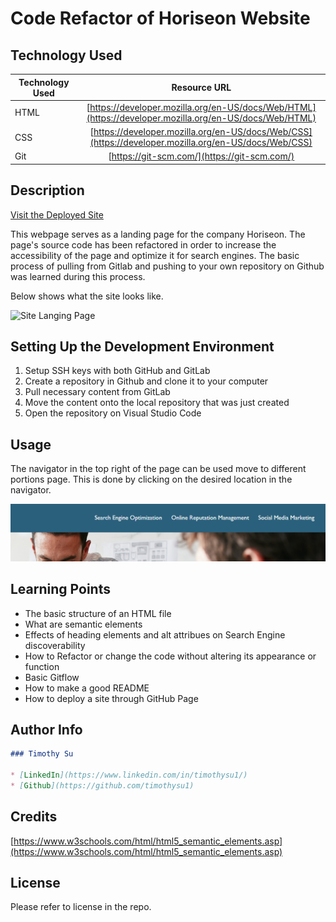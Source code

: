 # Code Refactor of Horiseon Website

## Technology Used 

| Technology Used         | Resource URL           | 
| ------------- |:-------------:| 
| HTML    | [https://developer.mozilla.org/en-US/docs/Web/HTML](https://developer.mozilla.org/en-US/docs/Web/HTML) | 
| CSS     | [https://developer.mozilla.org/en-US/docs/Web/CSS](https://developer.mozilla.org/en-US/docs/Web/CSS)      |   
| Git | [https://git-scm.com/](https://git-scm.com/)     |    

## Description 

[Visit the Deployed Site](https://timothysu1.github.io/horiseon-code-refactor)

This webpage serves as a landing page for the company Horiseon. The page's source code has been refactored in order to increase the accessibility of the page and optimize it for search engines. The basic process of pulling from Gitlab and pushing to your own repository on Github was learned during this process. 

Below shows what the site looks like.



![Site Langing Page](./assets/readme-assets/site.gif)

## Setting Up the Development Environment

1. Setup SSH keys with both GitHub and GitLab
2. Create a repository in Github and clone it to your computer 
3. Pull necessary content from GitLab
4. Move the content onto the local repository that was just created
5. Open the repository on Visual Studio Code

## Usage 

The navigator in the top right of the page can be used move to different portions page. This is done by clicking on the desired location in the navigator.

![Navigator](./assets/readme-assets/Screenshot%20(13).png)

## Learning Points 

* The basic structure of an HTML file
* What are semantic elements
* Effects of heading elements and alt attribues on Search Engine discoverability
* How to Refactor or change the code without altering its appearance or function 
* Basic Gitflow
* How to make a good README
* How to deploy a site through GitHub Page

## Author Info

```md
### Timothy Su

* [LinkedIn](https://www.linkedin.com/in/timothysu1/)
* [Github](https://github.com/timothysu1)
```

## Credits

[https://www.w3schools.com/html/html5_semantic_elements.asp](https://www.w3schools.com/html/html5_semantic_elements.asp)

## License

Please refer to license in the repo.
